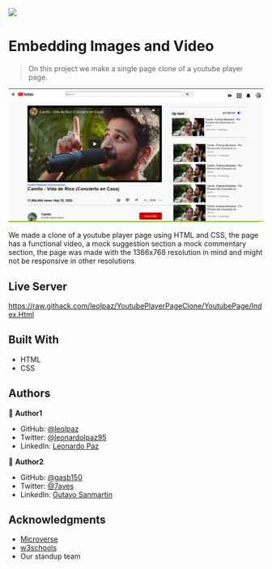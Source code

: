 ![](https://img.shields.io/badge/Microverse-blueviolet)

# Embedding Images and Video

> On this project we make a single page clone of a youtube player page.

![screenshot](https://raw.githubusercontent.com/leolpaz/YoutubePlayerPageClone/YoutubePage/app_screenshot.png)

We made a clone of a youtube player page using HTML and CSS, the page has a functional video, a mock suggestion section a mock commentary section, the page was made with the 1366x768 resolution in mind and might not be responsive in other resolutions

## Live Server

https://raw.githack.com/leolpaz/YoutubePlayerPageClone/YoutubePage/Index.Html

## Built With

- HTML
- CSS

## Authors

👤 **Author1**

- GitHub: [@leolpaz](https://github.com/leolpaz)
- Twitter: [@leonardolpaz95](https://twitter.com/leonardolpaz95)
- LinkedIn: [Leonardo Paz](https://www.linkedin.com/in/leonardo-paz-a925611b5/)

👤 **Author2**

- GitHub: [@gasb150](https://github.com/gasb150)
- Twitter: [@7aves](https://twitter.com/7aves)
- LinkedIn: [Gutavo Sanmartin](https://www.linkedin.com/in/gustavo-sanmartin-b3b68261/)


## Acknowledgments

- [Microverse](https://www.microverse.org)
- [w3schools](https://www.w3schools.com)
- Our standup team
